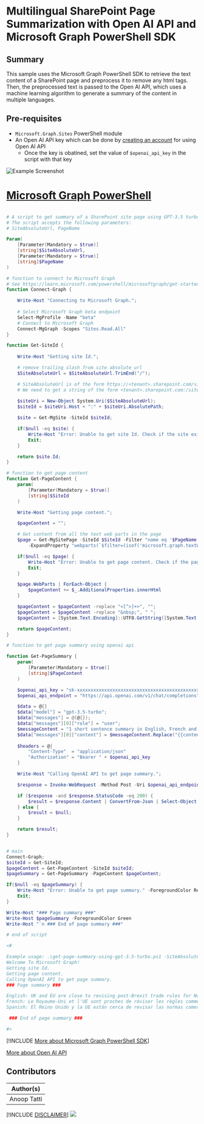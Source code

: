 

# Multilingual SharePoint Page Summarization with Open AI API and Microsoft Graph PowerShell SDK

## Summary

This sample uses the Microsoft Graph PowerShell SDK to retrieve the text content of a SharePoint page and preprocess it to remove any html tags. Then, the preprocessed text is passed to the Open AI API, which uses a machine learning algorithm to generate a summary of the content in multiple languages.

## Pre-requisites

- `Microsoft.Graph.Sites` PowerShell module
- An Open AI API key which can be done by [creating an account](https://platform.openai.com/signup/) for using Open AI API
    - Once the key is obatined, set the value of `$openai_api_key` in the script with that key


![Example Screenshot](assets/example.png)

# [Microsoft Graph PowerShell](#tab/graphps)
```powershell

# A script to get summary of a SharePoint site page using GPT-3.5 turbo
# The script accepts the following parameters:
# SiteAbsoluteUrl, PageName

Param(
    [Parameter(Mandatory = $true)]
    [string]$SiteAbsoluteUrl,
    [Parameter(Mandatory = $true)]
    [string]$PageName
)

# function to connect to Microsoft Graph
# See https://learn.microsoft.com/powershell/microsoftgraph/get-started for more details
function Connect-Graph {

    Write-Host "Connecting to Microsoft Graph.";
    
    # Select Microsoft Graph beta endpoint
    Select-MgProfile -Name "beta"
    # Connect to Microsoft Graph
    Connect-MgGraph -Scopes "Sites.Read.All"
}

function Get-SiteId {
    
    Write-Host "Getting site Id.";

    # remove trailing slash from site absolute url
    $SiteAbsoluteUrl = $SiteAbsoluteUrl.TrimEnd("/");

    # SiteAbsoluteUrl is of the form https://<tenant>.sharepoint.com/sites/<site>
    # We need to get a string of the form <tenant>.sharepoint.com:/sites/<site>
    
    $siteUri = New-Object System.Uri($SiteAbsoluteUrl);
    $siteId = $siteUri.Host + ":" + $siteUri.AbsolutePath;

    $site = Get-MgSite -SiteId $siteId;

    if($null -eq $site) {
        Write-Host "Error: Unable to get site Id. Check if the site exists." -ForegroundColor Red;
        Exit;
    }

    return $site.Id;
}

# function to get page content
function Get-PageContent {
    param(
        [Parameter(Mandatory = $true)]
        [string]$SiteId
    )

    Write-Host "Getting page content.";

    $pageContent = "";

    # Get content from all the text web parts in the page
    $page = Get-MgSitePage -SiteId $SiteId -Filter "name eq '$PageName'" `
        -ExpandProperty "webparts(`$filter=(isof('microsoft.graph.textWebPart')))";

    if($null -eq $page) {
        Write-Host "Error: Unable to get page content. Check if the page exists." -ForegroundColor Red;
        Exit;
    }

    $page.WebParts | ForEach-Object { 
        $pageContent += $_.AdditionalProperties.innerHtml 
    }

    $pageContent = $pageContent -replace "<[^>]+>", "";
    $pageContent = $pageContent -replace "&nbsp;", " ";
    $pageContent = [System.Text.Encoding]::UTF8.GetString([System.Text.Encoding]::Convert([System.Text.Encoding]::UTF8, [System.Text.Encoding]::GetEncoding(1252), [System.Text.Encoding]::UTF8.GetBytes($pageContent)));

    return $pageContent;
}

# function to get page summary using openai api

function Get-PageSummary {
    param(
        [Parameter(Mandatory = $true)]
        [string]$PageContent
    )

    $openai_api_key = "sk-xxxxxxxxxxxxxxxxxxxxxxxxxxxxxxxxxxxxxxxxxxxxxxxxxx";
    $openai_api_endpoint = "https://api.openai.com/v1/chat/completions";

    $data = @{}
    $data["model"] = "gpt-3.5-turbo";
    $data["messages"] = @(@{});
    $data["messages"][0]["role"] = "user";
    $messageContent = "1 short sentence summary in English, French and Spanish of this: {{content}}. Output format: 'English: 'xxx' `n French: 'xxx' `n Spanish: 'xxx'";
    $data["messages"][0]["content"] = $messageContent.Replace("{{content}}", $PageContent);
    
    $headers = @{
        "Content-Type"  = "application/json"
        "Authorization" = "Bearer " + $openai_api_key
    }

    Write-Host "Calling OpenAI API to get page summary.";

    $response = Invoke-WebRequest -Method Post -Uri $openai_api_endpoint -Headers $headers -Body ($data | ConvertTo-Json);

    if ($response -and $response.StatusCode -eq 200) {
        $result = $response.Content | ConvertFrom-Json | Select-Object -ExpandProperty choices | Select-Object -ExpandProperty message | Select-Object -ExpandProperty content;
    } else {
        $result = $null;
    }

    return $result;
}


# main
Connect-Graph;
$siteId = Get-SiteId;
$pageContent = Get-PageContent -SiteId $siteId;
$pageSummary = Get-PageSummary -PageContent $pageContent;

If($null -eq $pageSummary) {
    Write-Host "Error: Unable to get page summary." -ForegroundColor Red;
    Exit;
}

Write-Host "### Page summary ###"
Write-Host $pageSummary -ForegroundColor Green
Write-Host "`n ### End of page summary ###"

# end of script

<#

Example usage: .\get-page-summary-using-gpt-3.5-turbo.ps1 -SiteAbsoluteUrl "https://contoso.sharepoint.com/sites/teamsite" -PageName "UK-News-1.aspx"
Welcome To Microsoft Graph!
Getting site Id.
Getting page content.
Calling OpenAI API to get page summary.
### Page summary ###

English: UK and EU are close to revising post-Brexit trade rules for Northern Ireland, but a deal is not yet guaranteed, says Irish Prime Minister Leo Varadkar.
French: Le Royaume-Uni et l'UE sont proches de réviser les règles commerciales post-Brexit pour l'Irlande du Nord, mais un accord n'est pas encore garanti, a déclaré le Premier ministre irlandais Leo Varadkar.
Spanish: El Reino Unido y la UE están cerca de revisar las normas comerciales posteriores al Brexit para Irlanda del Norte, pero aún no se garantiza el acuerdo, dice el primer ministro irlandés Leo Varadkar.

 ### End of page summary ###

#>

```
[!INCLUDE [More about Microsoft Graph PowerShell SDK](../../docfx/includes/MORE-GRAPHSDK.md)]

[More about Open AI API](https://platform.openai.com/docs/introduction)



## Contributors

| Author(s) |
|-----------|
| Anoop Tatti |


[!INCLUDE [DISCLAIMER](../../docfx/includes/DISCLAIMER.md)]
<img src="https://m365-visitor-stats.azurewebsites.net/script-samples/scripts/graph-openai-get-page-summary" aria-hidden="true" />